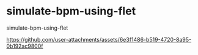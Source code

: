 # simulate-bpm-using-flet
simulate-bpm-using-flet


https://github.com/user-attachments/assets/6e3f1486-b519-4720-8a95-0b192ac9800f

